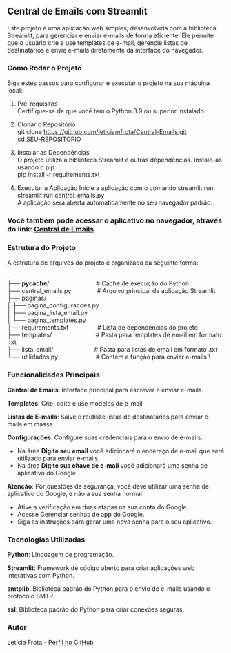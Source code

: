 ## Central de Emails com Streamlit
Este projeto é uma aplicação web simples, desenvolvida com a biblioteca Streamlit, para gerenciar e enviar e-mails de forma eficiente. Ele permite que o usuário crie e use templates de e-mail, gerencie listas de destinatários e envie e-mails diretamente da interface do navegador.

### Como Rodar o Projeto
Siga estes passos para configurar e executar o projeto na sua máquina local:

1. Pré-requisitos \
Certifique-se de que você tem o Python 3.9 ou superior instalado. 

2. Clonar o Repositório \
git clone https://github.com/leticiamfrota/Central-Emails.git \
cd SEU-REPOSITORIO

3. Instalar as Dependências \
O projeto utiliza a biblioteca Streamlit e outras dependências. Instale-as usando o pip: \
pip install -r requirements.txt

4. Executar a Aplicação
Inicie a aplicação com o comando streamlit run: \
streamlit run central_emails.py \
A aplicação será aberta automaticamente no seu navegador padrão.

### Você também pode acessar o aplicativo no navegador, através do link: [Central de Emails](https://centralemails.streamlit.app/)

### Estrutura do Projeto
A estrutura de arquivos do projeto é organizada da seguinte forma:

. \
├── __pycache__/        &ensp;&ensp;&ensp;&ensp;&ensp;&ensp;&ensp;&ensp;&ensp;&ensp;&ensp;&ensp;&ensp;&ensp;&ensp;# Cache de execução do Python \
├── central_emails.py    &ensp;&ensp;&ensp;&ensp;&ensp;&ensp;&ensp;&ensp;# Arquivo principal da aplicação Streamlit \
├── paginas/ \
│   ├── pagina_configuracoes.py \
│   ├── pagina_lista_email.py \
│   └── pagina_templates.py \
├── requirements.txt   &ensp;&ensp;&ensp;&ensp;&ensp;&ensp;&ensp;&ensp;&ensp;# Lista de dependências do projeto \
├── templates/         &ensp;&ensp;&ensp;&ensp;&ensp;&ensp;&ensp;&ensp;&ensp;&ensp;&ensp;&ensp;&ensp;&ensp;# Pasta para templates de email em formato .txt \
├── lista_email/       &ensp;&ensp;&ensp;&ensp;&ensp;&ensp;&ensp;&ensp;&ensp;&ensp;&ensp;&ensp;&ensp;# Pasta para listas de email em formato .txt \
└── utilidades.py      &ensp;&ensp;&ensp;&ensp;&ensp;&ensp;&ensp;&ensp;&ensp;&ensp;&ensp;&ensp;# Contém a função para enviar e-mails \




### Funcionalidades Principais
**Central de Emails**: Interface principal para escrever e enviar e-mails.

**Templates**: Crie, edite e use modelos de e-mail

**Listas de E-mails**: Salve e reutilize listas de destinatários para enviar e-mails em massa.

**Configurações**: Configure suas credenciais para o envio de e-mails. 
* Na área **Digite seu email** você adicionará o endereço de e-mail que será utilizado para enviar e-mails. 
* Na área **Digite sua chave de e-mail** você adicionará uma senha de aplicativo do Google. 

**Atenção**: Por questões de segurança, você deve utilizar uma senha de aplicativo do Google, e não a sua senha normal. 
* Ative a verificação em duas etapas na sua conta do Google. 
* Acesse Gerenciar senhas de app do Google. 
* Siga as instruções para gerar uma nova senha para o seu aplicativo. 


### Tecnologias Utilizadas
**Python**: Linguagem de programação. 

**Streamlit**: Framework de código aberto para criar aplicações web interativas com Python. 

**smtplib**: Biblioteca padrão do Python para o envio de e-mails usando o protocolo SMTP. 

**ssl**: Biblioteca padrão do Python para criar conexões seguras. 

### Autor
Letícia Frota - [Perfil no GitHub](https://github.com/leticiamfrota)
